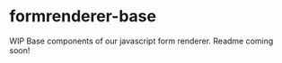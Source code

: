 formrenderer-base
=================

WIP Base components of our javascript form renderer. Readme coming soon!
